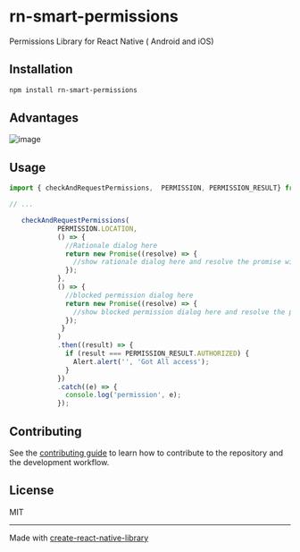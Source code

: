 # rn-smart-permissions

Permissions Library for React Native ( Android and iOS)

## Installation

```sh
npm install rn-smart-permissions
```

## Advantages

![image](https://github.com/jineshfrancs/rn-smart-permissions/blob/main/images/Slide1.png)


## Usage

```js
import { checkAndRequestPermissions,  PERMISSION, PERMISSION_RESULT} from 'rn-smart-permissions';

// ...

   checkAndRequestPermissions(
            PERMISSION.LOCATION,
            () => {
              //Rationale dialog here
              return new Promise((resolve) => {
                //show rationale dialog here and resolve the promise with true to continue
              });
            },
            () => {
              //blocked permission dialog here
              return new Promise((resolve) => {
                //show blocked permission dialog here and resolve the promise with true to open settings
              });
             }
            )
            .then((result) => {
              if (result === PERMISSION_RESULT.AUTHORIZED) {
                Alert.alert('', 'Got All access');
              }
            })
            .catch((e) => {
              console.log('permission', e);
            });
```

## Contributing

See the [contributing guide](CONTRIBUTING.md) to learn how to contribute to the repository and the development workflow.

## License

MIT

---

Made with [create-react-native-library](https://github.com/callstack/react-native-builder-bob)

